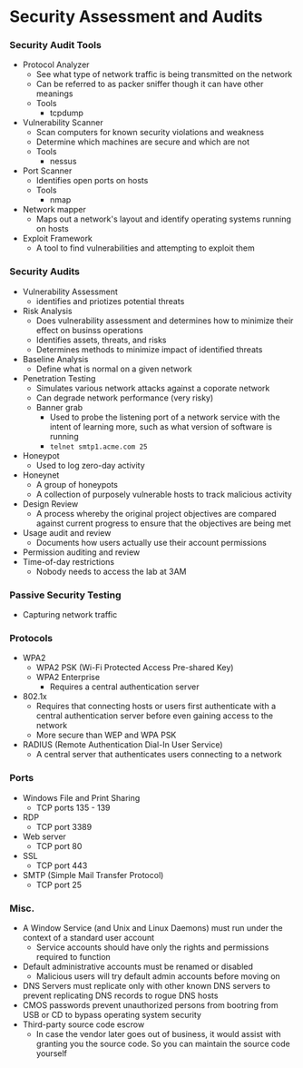 # Security Assessment and Audits

### Security Audit Tools
* Protocol Analyzer
  * See what type of network traffic is being transmitted on the network
  * Can be referred to as packer sniffer though it can have other meanings
  * Tools
    * tcpdump
* Vulnerability Scanner
  * Scan computers for known security violations and weakness
  * Determine which machines are secure and which are not
  * Tools
    * nessus
* Port Scanner
  * Identifies open ports on hosts
  * Tools
    * nmap
* Network mapper
  * Maps out a network's layout and identify operating systems running on hosts
* Exploit Framework
  * A tool to find vulnerabilities and attempting to exploit them
  
### Security Audits
* Vulnerability Assessment
  * identifies and priotizes potential threats
* Risk Analysis
  * Does vulnerability assessment and determines how to minimize their effect on businss operations
  * Identifies assets, threats, and risks
  * Determines methods to minimize impact of identified threats
* Baseline Analysis
  * Define what is normal on a given network
* Penetration Testing
  * Simulates various network attacks against a coporate network
  * Can degrade network performance (very risky)
  * Banner grab
    * Used to probe the listening port of a network service with the intent of learning more, such as what version of software is running
    * `telnet smtp1.acme.com 25`
* Honeypot
  * Used to log zero-day activity
* Honeynet
  * A group of honeypots
  * A collection of purposely vulnerable hosts to track malicious activity
* Design Review
  * A process whereby the original project objectives are compared against current progress to ensure that the objectives are being met
* Usage audit and review
  * Documents how users actually use their account permissions
* Permission auditing and review
* Time-of-day restrictions
  * Nobody needs to access the lab at 3AM

### Passive Security Testing
  * Capturing network traffic

### Protocols
* WPA2
  * WPA2 PSK (Wi-Fi Protected Access Pre-shared Key)
  * WPA2 Enterprise
    * Requires a central authentication server
* 802.1x
  * Requires that connecting hosts or users first authenticate with a central authentication server before even gaining access to the network
  * More secure than WEP and WPA PSK
* RADIUS (Remote Authentication Dial-In User Service)
  * A central server that authenticates users connecting to a network
  
### Ports
* Windows File and Print Sharing
  * TCP ports 135 - 139
* RDP
  * TCP port 3389
* Web server
  * TCP port 80
* SSL
  * TCP port 443
* SMTP (Simple Mail Transfer Protocol)
  * TCP port 25
  
### Misc.
* A Window Service (and Unix and Linux Daemons) must run under the context of a standard user account
  * Service accounts should have only the rights and permissions required to function
* Default administrative accounts must be renamed or disabled
  * Malicious users will try default admin accounts before moving on
* DNS Servers must replicate only with other known DNS servers to prevent replicating DNS records to rogue DNS hosts
* CMOS passwords prevent unauthorized persons from bootring from USB or CD to bypass operating system security
* Third-party source code escrow
  * In case the vendor later goes out of business, it would assist with granting you the source code. So you can maintain the source code yourself
